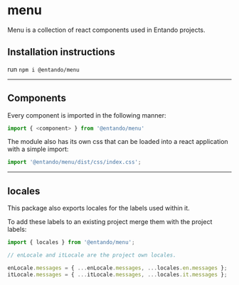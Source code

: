 # menu

Menu is a collection of react components used in Entando projects.

## Installation instructions

run `npm i @entando/menu`

---

## Components

Every component is imported in the following manner:

```js
import { <component> } from '@entando/menu'
```

The module also has its own css that can be loaded into a react application with a simple import:

```js
import '@entando/menu/dist/css/index.css';
```

---

## locales

This package also exports locales for the labels used within it.

To add these labels to an existing project merge them with the project labels:

```js
import { locales } from '@entando/menu';

// enLocale and itLocale are the project own locales.

enLocale.messages = { ...enLocale.messages, ...locales.en.messages };
itLocale.messages = { ...itLocale.messages, ...locales.it.messages };
```
